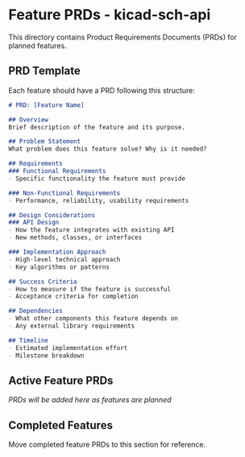 # Feature PRDs - kicad-sch-api

This directory contains Product Requirements Documents (PRDs) for planned features.

## PRD Template

Each feature should have a PRD following this structure:

```markdown
# PRD: [Feature Name]

## Overview
Brief description of the feature and its purpose.

## Problem Statement
What problem does this feature solve? Why is it needed?

## Requirements
### Functional Requirements
- Specific functionality the feature must provide

### Non-Functional Requirements  
- Performance, reliability, usability requirements

## Design Considerations
### API Design
- How the feature integrates with existing API
- New methods, classes, or interfaces

### Implementation Approach
- High-level technical approach
- Key algorithms or patterns

## Success Criteria
- How to measure if the feature is successful
- Acceptance criteria for completion

## Dependencies
- What other components this feature depends on
- Any external library requirements

## Timeline
- Estimated implementation effort
- Milestone breakdown
```

## Active Feature PRDs

*PRDs will be added here as features are planned*

## Completed Features

Move completed feature PRDs to this section for reference.
